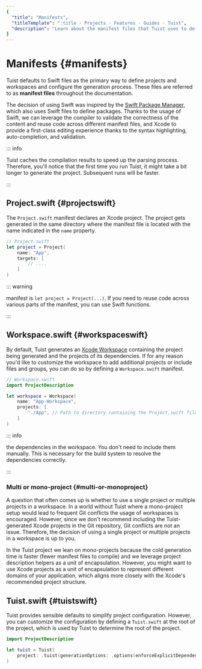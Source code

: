 ```yaml
---
{
  "title": "Manifests",
  "titleTemplate": ":title · Projects · Features · Guides · Tuist",
  "description": "Learn about the manifest files that Tuist uses to define projects and workspaces and configure the generation process."
}
---
```

# Manifests {#manifests}

Tuist defaults to Swift files as the primary way to define projects and
workspaces and configure the generation process. These files are referred to as
**manifest files** throughout the documentation.

The decision of using Swift was inspired by the [Swift Package
Manager](https://www.swift.org/documentation/package-manager/), which also uses
Swift files to define packages. Thanks to the usage of Swift, we can leverage
the compiler to validate the correctness of the content and reuse code across
different manifest files, and Xcode to provide a first-class editing experience
thanks to the syntax highlighting, auto-completion, and validation.

::: info
<!-- -->
Tuist caches the compilation results to speed up the parsing process.
Therefore, you'll notice that the first time you run Tuist, it might take a
bit longer to generate the project. Subsequent runs will be faster.
<!-- -->
:::

## Project.swift {#projectswift}

The
<LocalizedLink href="/references/project-description/structs/project">`Project.swift`</LocalizedLink>
manifest declares an Xcode project. The project gets generated in the same
directory where the manifest file is located with the name indicated in the
`name` property.

```swift
// Project.swift
let project = Project(
    name: "App",
    targets: [
        // ....
    ]
)
```


::: warning
<!-- -->
manifest is `let project = Project(...)`. If you need to reuse code across
various parts of the manifest, you can use Swift functions.
<!-- -->
:::

## Workspace.swift {#workspaceswift}

By default, Tuist generates an [Xcode
Workspace](https://developer.apple.com/documentation/xcode/projects-and-workspaces)
containing the project being generated and the projects of its dependencies. If
for any reason you'd like to customize the workspace to add additional projects
or include files and groups, you can do so by defining a
<LocalizedLink href="/references/project-description/structs/workspace">`Workspace.swift`</LocalizedLink>
manifest.

```swift
// Workspace.swift
import ProjectDescription

let workspace = Workspace(
    name: "App-Workspace",
    projects: [
        "./App", // Path to directory containing the Project.swift file
    ]
)
```

::: info
<!-- -->
the dependencies in the workspace. You don't need to include them manually.
This is necessary for the build system to resolve the dependencies correctly.
<!-- -->
:::

### Multi or mono-project {#multi-or-monoproject}

A question that often comes up is whether to use a single project or multiple
projects in a workspace. In a world without Tuist where a mono-project setup
would lead to frequent Git conflicts the usage of workspaces is encouraged.
However, since we don't recommend including the Tuist-generated Xcode projects
in the Git repository, Git conflicts are not an issue. Therefore, the decision
of using a single project or multiple projects in a workspace is up to you.

In the Tuist project we lean on mono-projects because the cold generation time
is faster (fewer manifest files to compile) and we leverage
<LocalizedLink href="/guides/features/projects/code-sharing">project description
helpers</LocalizedLink> as a unit of encapsulation. However, you might want to
use Xcode projects as a unit of encapsulation to represent different domains of
your application, which aligns more closely with the Xcode's recommended project
structure.

## Tuist.swift {#tuistswift}

Tuist provides
<LocalizedLink href="/contributors/principles.html#default-to-conventions">sensible
defaults</LocalizedLink> to simplify project configuration. However, you can
customize the configuration by defining a
<LocalizedLink href="/references/project-description/structs/tuist">`Tuist.swift`</LocalizedLink>
at the root of the project, which is used by Tuist to determine the root of the
project.

```swift
import ProjectDescription

let tuist = Tuist(
    project: .tuist(generationOptions: .options(enforceExplicitDependencies: true))
)
```
